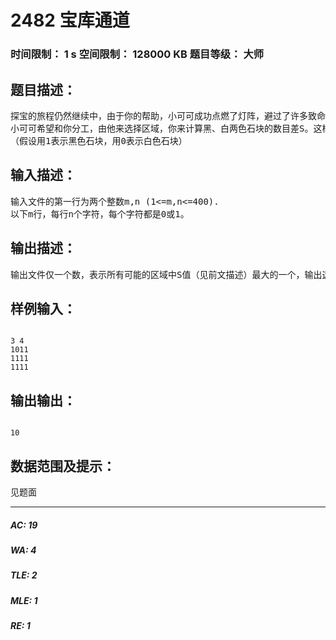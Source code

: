 # 2482 宝库通道   
### 时间限制： 1 s     空间限制： 128000 KB     题目等级： 大师  
## 题目描述：  

<pre>
探宝的旅程仍然继续中，由于你的帮助，小可可成功点燃了灯阵，避过了许多致命的陷阱，终于来到了宫殿的正厅中。大厅的地面是由一块块大小一致的正方形石块组成的，这些石块分为黑、白两色，组成了一个m*n的矩形，在其中一个石块的下面就是通往藏宝库的通道。小可可不可能一个一个石块的尝试，因为有些石块安装了机关，一碰就会触发，整个宫殿也随之倒塌。根据藏宝图记载，通道在某一特定的区域中，这个区域是一个由数个石块组成的面积不为0的小矩形，它的四条边与大厅地面的边平行。如果对整个大厅地面任意划分矩形，那么在所有矩形中，这个区域的黑色石块数目减去白色石块数目所得的差是最大的。
小可可希望和你分工，由他来选择区域，你来计算黑、白两色石块的数目差S。这样就能快速而准确的确认通道所在的区域。藏宝图上说这个区域中的石块都没有安装机关，只要确定了区域，就一定能找到通道。宝藏就在眼前了，加油吧！
（假设用1表示黑色石块，用0表示白色石块）
</pre>
  
  
## 输入描述：  

<pre>
输入文件的第一行为两个整数m,n (1<=m,n<=400).
以下m行，每行n个字符，每个字符都是0或1。
</pre>
  
  
## 输出描述：  

<pre>
输出文件仅一个数，表示所有可能的区域中S值（见前文描述）最大的一个，输出这个值即可。
</pre>
  
  
## 样例输入：  

<pre><code>
3 4
1011
1111
1111
</code></pre>
  
  
## 输出输出：  

<pre><code>
10
</code></pre>
  
  
## 数据范围及提示：  

<pre>
见题面
</pre>
  
  
***  

##### AC: 19  
##### WA: 4  
##### TLE: 2  
##### MLE: 1  
##### RE: 1  
